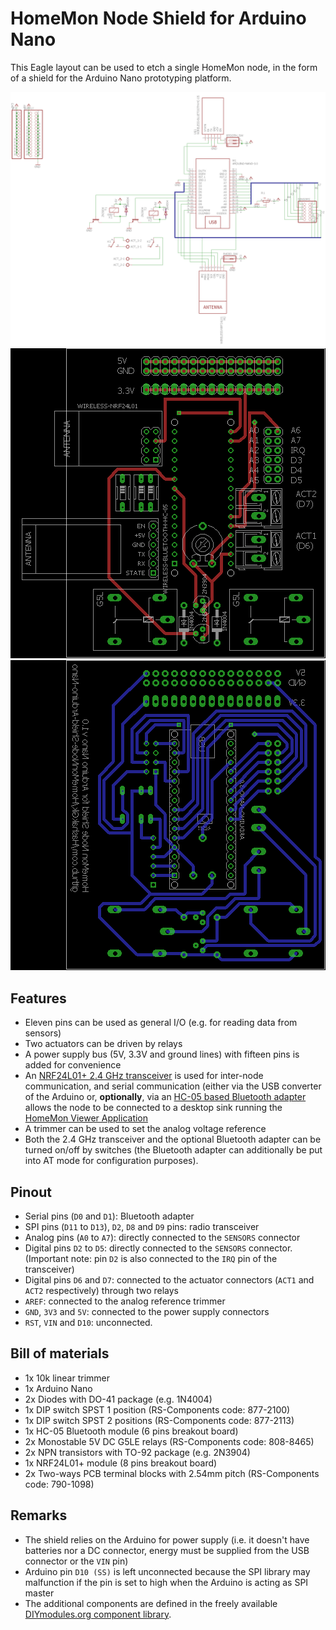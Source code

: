 HomeMon Node Shield for Arduino Nano
====================================

This Eagle layout can be used to etch a single HomeMon node, in the form of a shield for the Arduino Nano prototyping platform.

![Schematics](Screenshots/Schematics.png "Electric scheme")
<br />
![Top](Screenshots/Top.png "PCB Layout - Top side")
<br />
![Bottom](Screenshots/Bottom.png "PCB Layout - Bottom side")

Features
--------

- Eleven pins can be used as general I/O (e.g. for reading data from sensors)
- Two actuators can be driven by relays
- A power supply bus (5V, 3.3V and ground lines) with fifteen pins is added for convenience
- An [NRF24L01+ 2.4 GHz transceiver](https://www.nordicsemi.com/Products/Low-power-short-range-wireless/nRF24-series) is used for inter-node communication, and serial communication (either via the USB converter of the Arduino or, **optionally**, via an [HC-05 based Bluetooth adapter](https://cdn.makezine.com/uploads/2014/03/hc_hc-05-user-instructions-bluetooth.pdf) allows the node to be connected to a desktop sink running the [HomeMon Viewer Application](https://github.com/HashakGik/HomeMon-MFC-Cpp)
- A trimmer can be used to set the analog voltage reference
- Both the 2.4 GHz transceiver and the optional Bluetooth adapter can be turned on/off by switches (the Bluetooth adapter can additionally be put into AT mode for configuration purposes).

Pinout
------

- Serial pins (`D0` and `D1`): Bluetooth adapter
- SPI pins (`D11` to `D13`), `D2`, `D8` and `D9` pins: radio transceiver
- Analog pins (`A0` to `A7`): directly connected to the `SENSORS` connector
- Digital pins `D2` to `D5`: directly connected to the `SENSORS` connector. (Important note: pin `D2` is also connected to the `IRQ` pin of the transceiver)
- Digital pins `D6` and `D7`: connected to the actuator connectors (`ACT1` and `ACT2` respectively) through two relays
- `AREF`: connected to the analog reference trimmer
- `GND`, `3V3` and `5V`: connected to the power supply connectors
- `RST`, `VIN` and `D10`: unconnected.

Bill of materials
-----------------

- 1x 10k linear trimmer
- 1x Arduino Nano
- 2x Diodes with DO-41 package (e.g. 1N4004)
- 1x DIP switch SPST 1 position (RS-Components code: 877-2100)
- 1x DIP switch SPST 2 positions (RS-Components code: 877-2113)
- 1x HC-05 Bluetooth module (6 pins breakout board)
- 2x Monostable 5V DC G5LE relays (RS-Components code: 808-8465)
- 2x NPN transistors with TO-92 package (e.g. 2N3904)
- 1x NRF24L01+ module (8 pins breakout board)
- 2x Two-ways PCB terminal blocks with 2.54mm pitch (RS-Components code: 790-1098)

Remarks
-------

- The shield relies on the Arduino for power supply (i.e. it doesn't have batteries nor a DC connector, energy must be supplied from the USB connector or the `VIN` pin)
- Arduino pin `D10 (SS)` is left unconnected because the SPI library may malfunction if the pin is set to high when the Arduino is acting as SPI master
- The additional components are defined in the freely available [DIYmodules.org component library](https://www.diymodules.org).